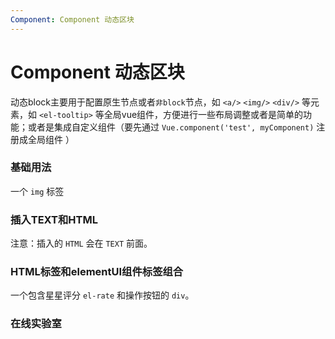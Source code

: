 ```yaml
---
Component: Component 动态区块
---
```

# Component 动态区块

动态block主要用于配置原生节点或者`非block`节点，如 `<a/>` `<img/>` `<div/>` 等元素，如 `<el-tooltip>` 等全局vue组件，方便进行一些布局调整或者是简单的功能；或者是集成自定义组件（要先通过 `Vue.component('test', myComponent)` 注册成全局组件 ）

### 基础用法
一个 `img` 标签
<ClientOnly>
<block-component-demo blockName="defaultComponent" onlineDemo="https://codepen.io/w3cmark/pen/eYOjPrq"/>
</ClientOnly>

### 插入TEXT和HTML
注意：插入的 `HTML` 会在 `TEXT` 前面。
<ClientOnly>
<block-component-demo blockName="divComponent" onlineDemo="https://codepen.io/w3cmark/pen/abojRKv"/>
</ClientOnly>

### HTML标签和elementUI组件标签组合

一个包含星星评分 `el-rate` 和操作按钮的 `div`。

<ClientOnly>
<block-component-demo blockName="divElComponent" onlineDemo="https://codepen.io/w3cmark/pen/mdbjzKB"/>
</ClientOnly>

### 在线实验室
<ClientOnly>
<ams-config name="component" type="block"/>
</ClientOnly>
